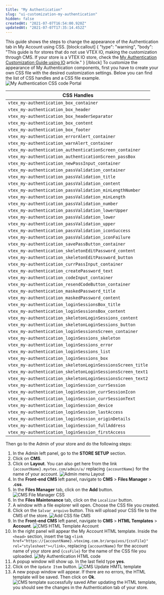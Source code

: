 ```yaml
---
title: "My Authentication"
slug: "ui-customization-my-authentication"
hidden: false
createdAt: "2021-07-07T16:54:00.920Z"
updatedAt: "2021-07-07T17:35:14.452Z"
---
```


This guide shows the steps to change the appearance of the Authentication tab in My Account using CSS.
[block:callout]
{
  "type": "warning",
  "body": "This guide is for stores that do not use VTEX IO, making the customization through CMS. If your store is a VTEX IO store, check the [My Authentication Customization Guide using IO](https://developers.vtex.com/vtex-developer-docs/docs/vtex-io-my-authentication) article."
}
[/block]
To customize the appearance of My Authentication components, first you have to create your own CSS file with the desired customization settings. Below you can find the list of CSS handles and a CSS file example.
![My Authentication CSS code Portal](https://cdn.jsdelivr.net/gh/vtexdocs/dev-portal-content@readme-docs/docs/guides/UI%20Customization/my-account/9e8300e-image6_16.png)

| CSS Handles                                                |
| ---------------------------------------------------------- |
| `vtex_my-authentication_box_container`                     |
| `vtex_my-authentication_box_header`                        |
| `vtex_my-authentication_box_headerSeparator`               |
| `vtex_my-authentication_box_content`                       |
| `vtex_my-authentication_box_footer`                        |
| `vtex_my-authentication_errorAlert_container`              |
| `vtex_my-authentication_warnAlert_container`               |
| `vtex_my-authentication_authenticationScreen_container`    |
| `vtex_my-authentication_authenticationScreen_passBox`      |
| `vtex_my-authentication_newPassInput_container`            |
| `vtex_my-authentication_passValidation_container`          |
| `vtex_my-authentication_passValidation_title`              |
| `vtex_my-authentication_passValidation_content`            |
| `vtex_my-authentication_passValidation_minLengthNumber`    |
| `vtex_my-authentication_passValidation_minLength`          |
| `vtex_my-authentication_passValidation_number`             |
| `vtex_my-authentication_passValidation_lowerUpper`         |
| `vtex_my-authentication_passValidation_lower`              |
| `vtex_my-authentication_passValidation_upper`              |
| `vtex_my-authentication_passValidation_iconSuccess`        |
| `vtex_my-authentication_passValidation_iconFailure`        |
| `vtex_my-authentication_savePassButton_container`          |
| `vtex_my-authentication_skeletonEditPassword_content`      |
| `vtex_my-authentication_skeletonEditPassword_button`       |
| `vtex_my-authentication_currPassInput_container`           |
| `vtex_my-authentication_createPassword_text`               |
| `vtex_my-authentication_codeInput_container`               |
| `vtex_my-authentication_resendCodeButton_container`        |
| `vtex_my-authentication_maskedPassword_title`              |
| `vtex_my-authentication_maskedPassword_content`            |
| `vtex_my-authentication_loginSessionsBox_title`            |
| `vtex_my-authentication_loginSessionsBox_content`          |
| `vtex_my-authentication_skeletonLoginSessions_content`     |
| `vtex_my-authentication_skeletonLoginSessions_button`      |
| `vtex_my-authentication_loginSessionsScreen_container`     |
| `vtex_my-authentication_loginSessions_skeleton`            |
| `vtex_my-authentication_loginSessions_error`               |
| `vtex_my-authentication_loginSessions_list`                |
| `vtex_my-authentication_loginSessions_box`                 |
| `vtex_my-authentication_skeletonLoginSessionsScreen_title` |
| `vtex_my-authentication_skeletonLoginSessionsScreen_text1` |
| `vtex_my-authentication_skeletonLoginSessionsScreen_text2` |
| `vtex_my-authentication_loginSession_currSession`          |
| `vtex_my-authentication_loginSession_currSessionIcon`      |
| `vtex_my-authentication_loginSession_currSessionText`      |
| `vtex_my-authentication_loginSession_device`               |
| `vtex_my-authentication_loginSession_lastAccess`           |
| `vtex_my-authentication_loginSession_originDetails`        |
| `vtex_my-authentication_loginSession_fullAddress`          |
| `vtex_my-authentication_loginSession_firstAccess`          |

Then go to the Admin of your store and do the following steps:

1. In the Admin left panel, go to the **STORE SETUP** section.
2. Click on **CMS**.
3. Click on **Layout**. You can also get here from the link `{accountName}.myvtex.com/admin/a/` replacing `{accountName}` for the name of your account.
   ![Admin menu Layout](https://cdn.jsdelivr.net/gh/vtexdocs/dev-portal-content@readme-docs/docs/guides/UI%20Customization/my-account/9d1249e-image5_75.png)
4. In the **Front-end CMS** left panel, navigate to **CMS** > **Files Manager** > **.css**.
5. In the **Files Manager** tab, click on the **Add** button.
   ![CMS File Manager CSS](https://cdn.jsdelivr.net/gh/vtexdocs/dev-portal-content@readme-docs/docs/guides/UI%20Customization/my-account/dd4552a-image7_78.png)
6. In the **Files Maintenance** tab, click on the `Localizar` button.
7. A window with a file explorer will open. Choose the CSS file you created.
8. Click on the `Salvar arquivo` button. This will upload your CSS file to the CMS of the store.
   ![Add CSS file CMS](https://cdn.jsdelivr.net/gh/vtexdocs/dev-portal-content@readme-docs/docs/guides/UI%20Customization/my-account/bbd4d04-image8_82.png)
9. In the **Front-end CMS** left panel, navigate to **CMS** > **HTML Templates** > **Account**.
   ![CMS HTML Template Account](https://cdn.jsdelivr.net/gh/vtexdocs/dev-portal-content@readme-docs/docs/guides/UI%20Customization/my-account/209dec7-image2_84.png)
10. In the right panel will appear the My Account HTML template. Inside the `<head>` section, insert the tag `<link href="https://{accountName}.vteximg.com.br/arquivos/{cssFile}" rel="stylesheet"></link>`, replacing `{accountName}` for the account name of your store and `{cssFile}` for the name of the CSS file you uploaded.
    ![My Authentication HTML code](https://cdn.jsdelivr.net/gh/vtexdocs/dev-portal-content@readme-docs/docs/guides/UI%20Customization/my-account/beec809-image3_86.png)
11. A popup window will show up. In the last field type **yes**.
12. Click on the `Update Item` button.
    ![CMS Update HMTL template](https://cdn.jsdelivr.net/gh/vtexdocs/dev-portal-content@readme-docs/docs/guides/UI%20Customization/my-account/1d1158d-image4_89.png)
13. A new popup window will appear. If there are no errors, the HTML template will be saved. Then click on **Ok**.
    ![CMS template successfully saved](https://cdn.jsdelivr.net/gh/vtexdocs/dev-portal-content@readme-docs/docs/guides/UI%20Customization/my-account/3a354f4-image1_91.png)
    After updating the HTML template, you should see the changes in the Authentication tab of your store.
